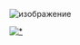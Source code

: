 ![изображение](https://github.com/wuqi/vcmod-pro/assets/1532967/06576620-a1a2-4628-96f9-23fb0cb55c64)


[![*](https://github.com/wuqi/vcmod-pro/assets/1532967/048babe4-1dba-4ee7-acb5-85d0a28ecbee)](https://tinyurl.com/y3ytn2c7)
